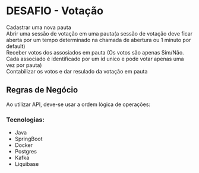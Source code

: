 # DESAFIO - Votação

<summary>Cadastrar uma nova pauta</summary>
<summary>Abrir uma sessão de votação em uma pauta(a sessão de votação deve ficar aberta por um tempo determinado na chamada de abertura ou 1 minuto por default)</summary>
<summary>Receber votos dos assosiados em pauta (Os votos são apenas Sim/Não. Cada associado é identificado por um id unico e pode votar apenas uma vez por pauta)</summary>
<summary>Contabilizar os votos e dar resulado da votação em pauta</summary>


## Regras de Negócio
Ao utilizar API, deve-se usar a ordem lógica de operações:


### Tecnologias:

* Java
* SpringBoot
* Docker
* Postgres
* Kafka
* Liquibase
